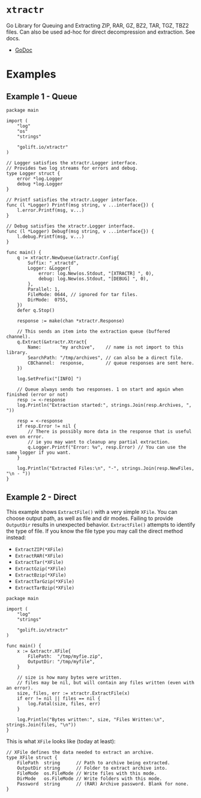 # `xtractr`

Go Library for Queuing and Extracting ZIP, RAR, GZ, BZ2, TAR, TGZ, TBZ2 files.
Can also be used ad-hoc for direct decompression and extraction. See docs.

-   [GoDoc](https://pkg.go.dev/golift.io/xtractr)


# Examples

## Example 1 - Queue

```golang
package main

import (
	"log"
	"os"
	"strings"

	"golift.io/xtractr"
)

// Logger satisfies the xtractr.Logger interface.
// Provides two log streams for errors and debug.
type Logger struct {
	error *log.Logger
	debug *log.Logger
}

// Printf satisfies the xtractr.Logger interface.
func (l *Logger) Printf(msg string, v ...interface{}) {
	l.error.Printf(msg, v...)
}

// Debug satisfies the xtractr.Logger interface.
func (l *Logger) Debugf(msg string, v ...interface{}) {
	l.debug.Printf(msg, v...)
}

func main() {
	q := xtractr.NewQueue(&xtractr.Config{
		Suffix: "_xtractd",
		Logger: &Logger{
			error: log.New(os.Stdout, "[XTRACTR] ", 0),
			debug: log.New(os.Stdout, "[DEBUG] ", 0),
		},
		Parallel: 1,
		FileMode: 0644, // ignored for tar files.
		DirMode:  0755,
	})
	defer q.Stop()

	response := make(chan *xtractr.Response)

	// This sends an item into the extraction queue (buffered channel).
	q.Extract(&xtractr.Xtract{
		Name:       "my archive",    // name is not import to this library.
		SearchPath: "/tmp/archives", // can also be a direct file.
		CBChannel:  response,        // queue responses are sent here.
	})

	log.SetPrefix("[INFO] ")

	// Queue always sends two responses. 1 on start and again when finished (error or not)
	resp := <-response
	log.Println("Extraction started:", strings.Join(resp.Archives, ", "))

	resp = <-response
	if resp.Error != nil {
		// There is possibly more data in the response that is useful even on error.
		// ie you may want to cleanup any partial extraction.
		q.Logger.Printf("Error: %v", resp.Error) // You can use the same logger if you want.
	}

	log.Println("Extracted Files:\n", "-", strings.Join(resp.NewFiles, "\n - "))
}
```

## Example 2 - Direct

This example shows `ExtractFile()` with a very simple `XFile`.
You can choose output path, as well as file and dir modes.
Failing to provide `OutputDir` results in unexpected behavior.
`ExtractFile()` attempts to identify the type of file. If you
know the file type you may call the direct method instead:

 - `ExtractZIP(*XFile)`
 - `ExtractRAR(*XFile)`
 - `ExtractTar(*XFile)`
 - `ExtractGzip(*XFile)`
 - `ExtractBzip(*XFile)`
 - `ExtractTarGzip(*XFile)`
 - `ExtractTarBzip(*XFile)`

```golang
package main

import (
	"log"
	"strings"

	"golift.io/xtractr"
)

func main() {
	x := &xtractr.XFile{
		FilePath:  "/tmp/myfie.zip",
		OutputDir: "/tmp/myfile",
	}

	// size is how many bytes were written.
	// files may be nil, but will contain any files written (even with an error).
	size, files, err := xtractr.ExtractFile(x)
	if err != nil || files == nil {
		log.Fatal(size, files, err)
	}

	log.Println("Bytes written:", size, "Files Written:\n", strings.Join(files, "\n"))
}
```

This is what `XFile` looks like (today at least):
```golang
// XFile defines the data needed to extract an archive.
type XFile struct {
	FilePath  string      // Path to archive being extracted.
	OutputDir string      // Folder to extract archive into.
	FileMode  os.FileMode // Write files with this mode.
	DirMode   os.FileMode // Write folders with this mode.
	Password  string      // (RAR) Archive password. Blank for none.
}
```
